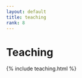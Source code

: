 ```yaml
---
layout: default
title: teaching
rank: 8
---
```



<div class="starter-template">
    <h1>Teaching</h1>
</div>

{% include teaching.html %}
